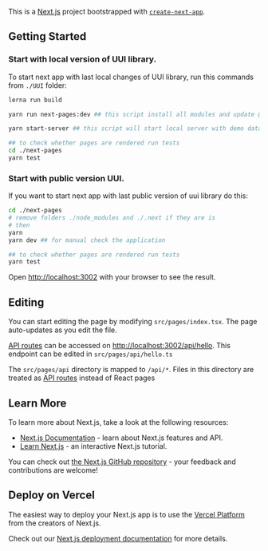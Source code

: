 This is a [Next.js](https://nextjs.org/) project bootstrapped with [`create-next-app`](https://github.com/vercel/next.js/tree/canary/packages/create-next-app).

## Getting Started

### Start with local version of UUI library.

To start next app with last local changes of UUI library, run this commands from ` ./UUI ` folder:

```bash
lerna run build

yarn run next-pages:dev ## this script install all modules and update @epam modules with local changes and run application for manual check

yarn start-server ## this script will start local server with demo data on port 5000

## to check whether pages are rendered run tests
cd ./next-pages
yarn test
```

### Start with public version UUI.

If you want to start next app with last public version of uui library do this:

```bash
cd ./next-pages
# remove folders ./node_modules and ./.next if they are is
# then
yarn
yarn dev ## for manual check the application

## to check whether pages are rendered run tests
yarn test

```

Open [http://localhost:3002](http://localhost:3002) with your browser to see the result.

## Editing

You can start editing the page by modifying `src/pages/index.tsx`. The page auto-updates as you edit the file.

[API routes](https://nextjs.org/docs/api-routes/introduction) can be accessed on [http://localhost:3002/api/hello](http://localhost:3002/api/hello). This endpoint can be edited in `src/pages/api/hello.ts`

The `src/pages/api` directory is mapped to `/api/*`. Files in this directory are treated as [API routes](https://nextjs.org/docs/api-routes/introduction) instead of React pages

## Learn More

To learn more about Next.js, take a look at the following resources:

- [Next.js Documentation](https://nextjs.org/docs) - learn about Next.js features and API.
- [Learn Next.js](https://nextjs.org/learn) - an interactive Next.js tutorial.

You can check out [the Next.js GitHub repository](https://github.com/vercel/next.js/) - your feedback and contributions are welcome!

## Deploy on Vercel

The easiest way to deploy your Next.js app is to use the [Vercel Platform](https://vercel.com/new?utm_medium=default-template&filter=next.js&utm_source=create-next-app&utm_campaign=create-next-app-readme) from the creators of Next.js.

Check out our [Next.js deployment documentation](https://nextjs.org/docs/deployment) for more details.
